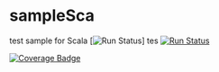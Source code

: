 # sampleSca
test sample for Scala
[![Run Status](https://apibeta.shippable.com/projects/577b7a13c77dae78a8fd55e1/badge?branch=master)]
tes
 [![Run Status](https://apibeta.shippable.com/projects/577b7a13c77dae78a8fd55e1/badge?branch=master)]()

[![Coverage Badge](https://apibeta.shippable.com/projects/577b7a13c77dae78a8fd55e1/coverageBadge?branch=master)]() 
